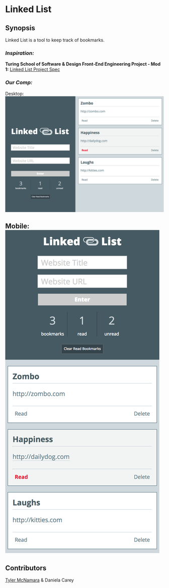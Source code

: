 # Linked List

## Synopsis

Linked List is a tool to keep track of bookmarks. 

### *Inspiration:* 

**Turing School of Software & Design Front-End Engineering Project - Mod 1:** [Linked List Project Spec](http://frontend.turing.io/projects/linked-list.html) 

### *Our Comp:* 

Desktop:
![Main Screen](./main.png)


Mobile:
![Mobile](./mobile.png)
---

## Contributors

[Tyler McNamara](https://github.com/mcnamara14) & Daniela Carey
